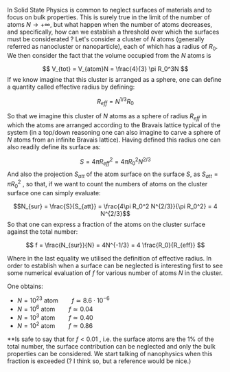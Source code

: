In Solid State Physics is common to neglect surfaces of materials and to focus on bulk properties. This is surely true in the limit of the number of atoms $N \to +\infty$, but what happen when the number of atoms decreases, and specifically, how can we establish a threshold over which the surfaces must be considerated ?
Let's consider a cluster of $N$ atoms (generally referred as nanocluster or nanoparticle), each of which has a radius of $R_0$. 
We then consider the fact that the volume occupied from the $N$ atoms is

$$ V_{tot} = V_{atom}N = \frac{4}{3} \pi R_0^3N $$
If we know imagine that this cluster is arranged as a sphere, one can define a quantity called effective radius by defining:

$$R_{eff} = N^{1/3}R_0$$

So that we imagine this cluster of $N$ atoms as a sphere of radius $R_{eff}$ in which the atoms are arranged according to the Bravais lattice typical of the system (in a top/down reasoning one can also imagine to carve a sphere of $N$ atoms from an infinite Bravais lattice).
Having defined this radius one can also readily define its surface as:

$$S = 4\pi R_{eff}^2 = 4\pi R_0^2 N^{2/3} $$
And also the projection $S_{att}$ of the atom surface on the surface $S$, as $S_{att} = \pi R_0^2$ , so that, if we want to count the numbers of atoms on the cluster surface one can simply evaluate:

$$N_{sur} = \frac{S}{S_{att}} = \frac{4\pi R_0^2 N^{2/3}}{\pi R_0^2} = 4 N^{2/3}$$
So that one can express a fraction of the atoms on the cluster surface against the total number:

$$ f = \frac{N_{sur}}{N} = 4N^{-1/3} = 4 \frac{R_0}{R_{eff}} $$

Where in the last equality we utilised the definition of effective radius.
In order to establish when a surface can be neglected is interesting first to see some numerical evaluation of $f$ for various number of atoms $N$ in the cluster.

One obtains:
- $N = 10^{23}\ \mbox{atom}\qquad f \simeq 8.6 \cdot 10^{-6}$
- $N = 10^{6}\ \mbox{atom}\qquad f \simeq 0.04$
- $N = 10^{3}\ \mbox{atom}\qquad f \simeq 0.40$
- $N = 10^{2}\ \mbox{atom}\qquad f \simeq 0.86$

**Is safe to say that for $f<0.01$ , i.e. the surface atoms are the $1 \%$ of the total number, the surface contribution can be neglected and only the bulk properties can be considered.
We start talking of nanophysics when this fraction is exceeded (? I think so, but a reference would be nice.)

